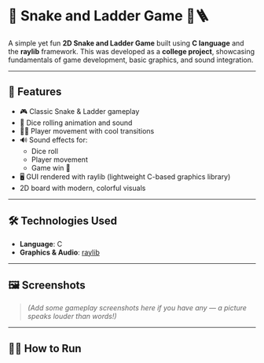 # 🎲 Snake and Ladder Game 🐍🪜

A simple yet fun **2D Snake and Ladder Game** built using **C language** and the **raylib** framework. This was developed as a **college project**, showcasing fundamentals of game development, basic graphics, and sound integration.

---

## 🚀 Features

- 🎮 Classic Snake & Ladder gameplay
- 🎲 Dice rolling animation and sound
- 🧍‍♂️ Player movement with cool transitions
- 🔊 Sound effects for:
  - Dice roll  
  - Player movement  
  - Game win 🎉
- 🖥️ GUI rendered with raylib (lightweight C-based graphics library)
- 2D board with modern, colorful visuals

---

## 🛠️ Technologies Used

- **Language**: C
- **Graphics & Audio**: [raylib](https://www.raylib.com/)

---

## 🖼️ Screenshots

> *(Add some gameplay screenshots here if you have any — a picture speaks louder than words!)*

---

## 🧑‍💻 How to Run
